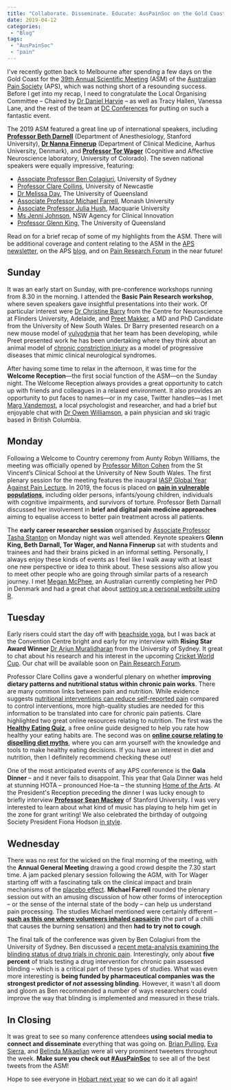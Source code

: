 ```yaml
---
title: "Collaborate. Disseminate. Educate: AusPainSoc on the Gold Coast"
date: 2019-04-12
categories:
 - "Blog"
tags:
 - "AusPainSoc"
 - "pain" 
---
```


I've recently gotten back to Melbourne after spending a few days on the Gold Coast for the [39th Annual Scientific Meeting](http://www.dcconferences.com.au/aps2019/) (ASM) of the [Australian Pain Society](https://www.apsoc.org.au/) (APS), which was nothing short of a resounding success. Before I get into my recap, I need to congratulate the Local Organising Committee – Chaired by [Dr Daniel Harvie](https://experts.griffith.edu.au/academic/d.harvie) – as well as Tracy Hallen, Vanessa Lane, and the rest of the team at [DC Conferences](https://www.dcconferences.com.au/) for putting on such a fantastic event. 

The 2019 ASM featured a great line up of international speakers, including **[Professor Beth Darnell](https://profiles.stanford.edu/beth-darnall)** (Department of Anesthesiology, Stanford University), **[Dr Nanna Finnerup](http://pure.au.dk/portal/en/persons/nanna-brix-finnerup(96511d27-1bc4-4075-82d7-3382b8b4c167).html)** (Department of Clinical Medicine, Aarhus University, Denmark), and **[Professor Tor Wager](https://www.colorado.edu/psych-neuro/tor-wager)** (Cognitive and Affective Neuroscience laboratory, University of Colorado). The seven national speakers were equally impressive, featuring:

+ [Associate Professor Ben Colagiuri](https://sydney.edu.au/science/people/ben.colagiuri.php), University of Sydney
+ [Professor Clare Collins](https://www.newcastle.edu.au/profile/clare-collins), University of Newcastle
+ [Dr Melissa Day](https://psychology.uq.edu.au/profile/2674/melissa-day), The University of Queensland
+ [Associate Professor Michael Farrell](https://research.monash.edu/en/persons/michael-farrell), Monash University
+ [Associate Professor Julia Hush](https://www.mq.edu.au/about_us/faculties_and_departments/faculty_of_medicine_and_health_sciences/health_professions/our_staff/dr_julia_hush/), Macquarie University
+ [Ms Jenni Johnson](https://www.linkedin.com/in/jenni-johnson-8629a171/?originalSubdomain=au), NSW Agency for Clinical Innovation
+ [Professor Glenn King](https://imb.uq.edu.au/profile/911/glenn-king), The University of Queensland

Read on for a brief recap of some of my highlights from the ASM. There will be additional coverage and content relating to the ASM in the [APS newsletter](https://www.apsoc.org.au/Newsletter-APR-JUN19), on the APS [blog](https://blog.apsoc.org.au/), and on [Pain Research Forum](https://www.painresearchforum.org/) in the near future!  

## Sunday

It was an early start on Sunday, with pre-conference workshops running from 8.30 in the morning. I attended the **Basic Pain Research workshop**, where seven speakers gave insightful presentations into their work. Of particular interest were [Dr Christine Barry](https://www.flinders.edu.au/people/christine.barry) from the Centre for Neuroscience at Flinders University, Adelaide, and [Preet Makker](https://www.researchgate.net/profile/Preet_Makker), a MD and PhD Candidate from the University of New South Wales. Dr Barry presented research on a new mouse model of [vulvodynia]( https://www.thewomens.org.au/health-information/vulva-vagina/vulva-vagina-problems/vulvodynia) that her team has been developing, while Preet presented work he has been undertaking where they think about an animal model of [chronic constriction injury](https://www.sciencedirect.com/topics/medicine-and-dentistry/chronic-constriction-injury) as a model of progressive diseases that mimic clinical neurological syndromes. 

After having some time to relax in the afternoon, it was time for the **Welcome Reception**—the first social function of the ASM—on the Sunday night. The Welcome Reception always provides a great opportunity to catch up with friends and colleagues in a relaxed environment. It also provides an opportunity to put faces to names—or in my case, Twitter handles—as I met [Marg Vandemost](https://twitter.com/margvdmost), a local psychologist and researcher, and had a brief but enjoyable chat with [Dr Owen Williamson](https://twitter.com/DrODWilliamson), a pain physician and ski tragic based in British Columbia. 

## Monday

Following a Welcome to Country ceremony from Aunty Robyn Williams, the meeting was officially opened by [Professor Milton Cohen](https://med.unsw.edu.au/people/professor-milton-cohen) from the St Vincent’s Clinical School at the University of New South Wales. The first plenary session for the meeting features the inaugral [IASP Global Year Against Pain Lecture](https://www.iasp-pain.org/Advocacy/Content.aspx?ItemNumber=1625). In 2019, the focus is placed on **[pain in vulnerable populations](https://www.iasp-pain.org/GlobalYear?navItemNumber=580)**, including older persons, infants/young children, individuals with cognitive impairments, and survivors of torture. Professor Beth Darnall discussed her involvement in **brief and digital pain medicine approaches** aiming to equalise access to better pain treatment across all patients.

The **early career researcher session** organised by [Associate Professor Tasha Stanton](http://people.unisa.edu.au/tasha.stanton) on Monday night was well attended. Keynote speakers **Glenn King, Beth Darnall, Tor Wager, and Nanna Finnerup** sat with students and trainees and had their brains picked in an informal setting. Personally, I always enjoy these kinds of events as I feel like I walk away with at least one new perspective or idea to think about. These sessions also allow you to meet other people who are going through similar parts of a research journey. I met [Megan McPhee](https://twitter.com/MegasaurusPheet), an Australian currently completing her PhD in Denmark and had a great chat about [setting up a personal website using R](https://alison.rbind.io/post/up-and-running-with-blogdown/).

## Tuesday

Early risers could start the day off with [beachside yoga](https://twitter.com/Darren_Doherty9/status/1115369619017977856), but I was back at the Convention Centre bright and early for my interview with **Rising Star Award Winner** [Dr Arjun Muralidharan](https://sydney.edu.au/science/people/arjun.muralidharan.php) from the University of Sydney. It great to chat about his research and his interest in the upcoming [Cricket World Cup](https://www.cricketworldcup.com/fixtures). Our chat will be available soon on [Pain Research Forum](https://www.painresearchforum.org/).

Professor Clare Collins gave a wonderful plenary on whether **improving dietary patterns and nutritional status within chronic pain works**. There are many common links between pain and nutrition. While evidence suggests [nutritional interventions can reduce self-reported pain](https://sci-hub.tw/10.1111/jhn.12601) compared to control interventions, more high-quality studies are needed for this information to be translated into care for chronic pain patients. Clare highlighted two great online resources relating to nutrition. The first was the **[Healthy Eating Quiz](http://healthyeatingquiz.com.au/)**, a free online guide designed to help you rate how healthy your eating habits are. The second was on **[online course relating to dispelling diet myths](https://www.newcastle.edu.au/online-learning/the-science-of-weight-loss)**, where you can arm yourself with the knowledge and tools to make healthy eating decisions. If you have an interest in diet and nutrition, then I definitely recommend checking these out! 

One of the most anticipated events of any APS conference is the **Gala Dinner** – and it never fails to disappoint. This year that Gala Dinner was held at stunning HOTA – pronounced Hoe-ta – the stunning [Home of the Arts](https://hota.com.au/). At the President's Reception preceding the dinner I was lucky enough to briefly interview **[Professor Sean Mackey](https://profiles.stanford.edu/sean-mackey)** of Stanford University. I was very interested to learn about what kind of music has playing to help him get in the zone for grant writing! We also celebrated the birthday of outgoing Society President Fiona Hodson [in style](https://twitter.com/fionahodson1/status/1115797669174079488).

## Wednesday

There was no rest for the wicked on the final morning of the meeting, with the **Annual General Meeting** drawing a good crowd despite the 7.30 start time. A jam packed plenary session following the AGM, with Tor Wager starting off with a fascinating talk on the clinical impact and brain mechanisms of the [placebo effect](https://www.betterhealth.vic.gov.au/health/conditionsandtreatments/placebo-effect). **Michael Farrell** rounded the plenary session out with an amusing discussion of how other forms of interoception – or the sense of the internal state of the body – can help us understand pain processing. The studies Michael mentioned were certainly different – **[such as this one where volunteers inhaled capsaicin](https://sci-hub.tw/10.1016/j.neuroimage.2012.03.030)** (the part of a chilli that causes the burning sensation) and then **had to try not to cough**.

The final talk of the conference was given by Ben Colagiuri from the University of Sydney. Ben discussed a [recent meta-analysis examining the blinding status of drug trials in chronic pain](https://sci-hub.tw/10.1016/j.jpain.2018.09.002). Interestingly, only about **five percent** of trials testing a drug intervention for chronic pain assessed blinding – which is a critical part of these types of studies. What was even more interesting is **being funded by pharmaceutical companies was the strongest predictor of *not* assessing blinding**. However, it wasn't all doom and gloom as Ben recommended a number of ways researchers could improve the way that blinding is implemented and measured in these trials.

## In Closing

It was great to see so many conference attendees **using social media to connect and disseminate** everything that was going on. [Brian Pulling](https://twitter.com/brianpulling), [Eva Sierra](https://twitter.com/esiesil), and [Belinda Mikaelian](https://twitter.com/belindabindii) were all very prominent tweeters throughout the week. **Make sure you check out [#AusPainSoc](https://twitter.com/hashtag/auspainsoc?vertical=default&src=hash)** to see all of the best tweets from the ASM!

Hope to see everyone in [Hobart next year](http://www.dcconferences.com.au/aps2020/) so we can do it all again!

